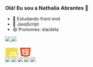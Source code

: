 ### Olá! Eu sou a Nathalia Abrantes 👋

- 🌱 Estudando front-end 
- 🤔 JavaScript
- 😄 Pronomes: ela/dela

<div>
  <a href="https://github.com/Nathaliaabs2">
  <img height="180em" src="https://github-readme-stats.vercel.app/api?username=Nathaliaabs2&show_icons=true&dark=dracula&include_all_commits=true&count_private=true"/>
  <img height="180em" src="https://github-readme-stats.vercel.app/api/top-langs/?username=Nathaliaabs2&layout=compact&langs_count=7&theme=dark"/>
</div>
  <div style="display: inline_block"><br>
  <img align="center" alt="Nath-Js" height="30" width="40" src="https://raw.githubusercontent.com/devicons/devicon/master/icons/javascript/javascript-plain.svg">
  <img align="center" alt="Nath-HTML" height="30" width="40" src="https://raw.githubusercontent.com/devicons/devicon/master/icons/html5/html5-original.svg">
</div>
   <div> 
  <a href="https://www.youtube.com/channel/UC10NdHrm_tNjcijPDFRk-1w" target="_blank"><img src="https://img.shields.io/badge/YouTube-FF0000?style=for-the-badge&logo=youtube&logoColor=white" target="_blank"></a>
  <a href="https://instagram.com/Nathaliaabrantesp" target="_blank"><img src="https://img.shields.io/badge/-Instagram-%23E4405F?style=for-the-badge&logo=instagram&logoColor=white" target="_blank"></a>
 <a href="https://discord.gg/G9GPg5SA75" target="_blank"><img src="https://img.shields.io/badge/Discord-7289DA?style=for-the-badge&logo=discord&logoColor=white" target="_blank"></a> 
  <a href = "mailto:nathaliaabrantesp@gmail.com"><img src="https://img.shields.io/badge/-Gmail-%23333?style=for-the-badge&logo=gmail&logoColor=white" target="_blank"></a>
  <a href="https://www.linkedin.com/in/nathalia-abrantes-223097217" target="_blank"><img src="https://img.shields.io/badge/-LinkedIn-%230077B5?style=for-the-badge&logo=linkedin&logoColor=white" target="_blank"></a> 
  </div>
